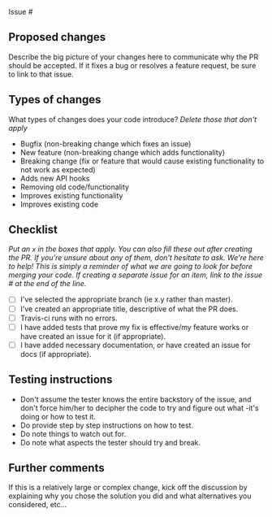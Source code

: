 Issue #

## Proposed changes

Describe the big picture of your changes here to communicate why the PR should be accepted. If it fixes a bug or resolves a feature request, be sure to link to that issue.

## Types of changes

What types of changes does your code introduce?
_Delete those that don't apply_

- Bugfix (non-breaking change which fixes an issue)
- New feature (non-breaking change which adds functionality)
- Breaking change (fix or feature that would cause existing functionality to not work as expected)
- Adds new API hooks
- Removing old code/functionality
- Improves existing functionality
- Improves existing code

## Checklist

_Put an `x` in the boxes that apply. You can also fill these out after creating the PR. If you're unsure about any of them, don't hesitate to ask. We're here to help! This is simply a reminder of what we are going to look for before merging your code. If creating a separate issue for an item, link to the issue # at the end of the line._

- [ ] I've selected the appropriate branch (ie x.y rather than master).
- [ ] I've created an appropriate title, descriptive of what the PR does.
- [ ] Travis-ci runs with no errors.
- [ ] I have added tests that prove my fix is effective/my feature works or have created an issue for it (if appropriate).
- [ ] I have added necessary documentation, or have created an issue for docs (if appropriate).

## Testing instructions
- Don't assume the tester knows the entire backstory of the issue, and don't force him/her to decipher the code to try and figure out what -it's doing or how to test it.
- Do provide step by step instructions on how to test. 
- Do note things to watch out for.
- Do note what aspects the tester should try and break.

## Further comments

If this is a relatively large or complex change, kick off the discussion by explaining why you chose the solution you did and what alternatives you considered, etc...
